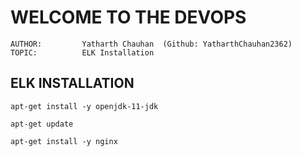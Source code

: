 # **WELCOME TO THE DEVOPS**

    AUTHOR:         Yatharth Chauhan  (Github: YatharthChauhan2362)
    TOPIC:          ELK Installation

## ELK INSTALLATION

    apt-get install -y openjdk-11-jdk

    apt-get update

    apt-get install -y nginx

